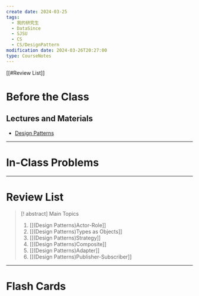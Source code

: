 ```yaml
---
create date: 2024-03-25
tags:
  - 我的研究生
  - DataSince
  - SJSU
  - CS
  - CS/DesignPattern
modification date: 2024-03-26T20:27:00
type: CourseNotes
---
```


[[#Review List]]
# Before the Class
## Lectures and Materials
- [Design Patterns](https://www.cs.sjsu.edu/faculty/pearce/modules/lectures/ood4/patterns/index.htm)
---
# In-Class Problems

---
# Review List
>[! abstract] Main Topics
>1. [[(Design Patterns)Actor-Role]]
>2. [[(Design Patterns)Types as Objects]]
>3. [[(Design Patterns)Strategy]]
>4. [[(Design Patterns)Composite]]
>5. [[(Design Patterns)Adapter]] 
>6. [[(Design Patterns)Publisher-Subscriber]]


---
# Flash Cards
